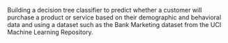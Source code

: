Building a decision tree classifier to predict whether a customer will purchase a product or service based on their demographic and behavioral data and using a dataset such as the Bank Marketing dataset from the UCI Machine Learning Repository.	
